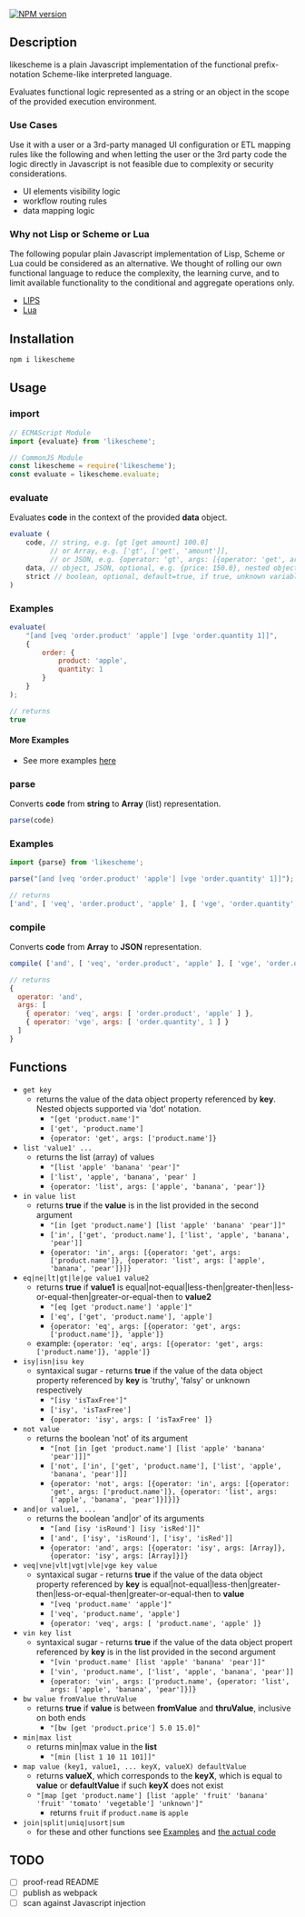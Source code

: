 [![NPM version][npm-image]][npm-url]

## Description
likescheme is a plain Javascript implementation of the functional prefix-notation Scheme-like interpreted language.

Evaluates functional logic represented as a string or an object in the scope of the provided execution environment. 

### Use Cases

Use it with a user or a 3rd-party managed UI configuration or ETL mapping rules like the following and when letting the user or the 3rd party code the logic directly in Javascript is not feasible due to complexity or security considerations.
- UI elements visibility logic
- workflow routing rules
- data mapping logic

### Why not Lisp or Scheme or Lua
The following popular plain Javascript implementation of Lisp, Scheme or Lua could be considered as an alternative.
We thought of rolling our own functional language to reduce the complexity, the learning curve, and to limit available functionality to the conditional and aggregate operations only.
- [LIPS](https://lips.js.org/)
- [Lua](https://www.npmjs.com/package/lua-interpreter)

## Installation

```bash
npm i likescheme
```

## Usage

### import

```javascript
// ECMAScript Module
import {evaluate} from 'likescheme';

// CommonJS Module
const likescheme = require('likescheme');
const evaluate = likescheme.evaluate;
```

### evaluate

Evaluates __code__ in the context of the provided __data__ object.

```javascript
evaluate (
    code, // string, e.g. [gt [get amount] 100.0]
          // or Array, e.g. ['gt', ['get', 'amount']],
          // or JSON, e.g. {operator: 'gt', args: [{operator: 'get', args: ['amount']}, 100.0]}
    data, // object, JSON, optional, e.g. {price: 150.0}, nested objects and lists are supported (see examples)
    strict // boolean, optional, default=true, if true, unknown variable throws error, else they are set to undefined
)
```

### Examples

```javascript
evaluate(
    "[and [veq 'order.product' 'apple'] [vge 'order.quantity 1]]",
    {
        order: {
            product: 'apple',
            quantity: 1
        }
    }
);

// returns
true
```

#### More Examples
- See more examples [here](./examples)

### parse

Converts __code__ from __string__ to __Array__ (list) representation.

```javascript
parse(code)
```
### Examples

```javascript
import {parse} from 'likescheme';

parse("[and [veq 'order.product' 'apple'] [vge 'order.quantity' 1]]");

// returns
['and', [ 'veq', 'order.product', 'apple' ], [ 'vge', 'order.quantity', 1]]
```

### compile

Converts __code__ from __Array__ to __JSON__ representation.

```javascript
compile( ['and', [ 'veq', 'order.product', 'apple' ], [ 'vge', 'order.quantity', 1]]);

// returns
{
  operator: 'and',
  args: [
    { operator: 'veq', args: [ 'order.product', 'apple' ] },
    { operator: 'vge', args: [ 'order.quantity', 1 ] }
  ]
}
```

## Functions
- `get key`
  - returns the value of the data object property referenced by __key__. Nested objects supported via 'dot' notation.
      - `"[get 'product.name']"`
      - `['get', 'product.name']`
      - `{operator: 'get', args: ['product.name']}`
- `list 'value1' ... `
  - returns the list (array) of values
      - `"[list 'apple' 'banana' 'pear']"`
      - `['list', 'apple', 'banana', 'pear' ]`
      - `{operator: 'list', args: ['apple', 'banana', 'pear']}`
- `in value list`
  - returns __true__ if the __value__ is in the list provided in the second argument
      - `"[in [get 'product.name'] [list 'apple' 'banana' 'pear']]"`
      - `['in', ['get', 'product.name'], ['list', 'apple', 'banana', 'pear']]`
      - `{operator: 'in', args: [{operator: 'get', args:['product.name']}, {operator: 'list', args: ['apple', 'banana', 'pear']}]}`
- `eq|ne|lt|gt|le|ge value1 value2`
  - returns __true__ if __value1__ is equal|not-equal|less-then|greater-then|less-or-equal-then|greater-or-equal-then to __value2__
      - `"[eq [get 'product.name'] 'apple']"`
      - `['eq', ['get', 'product.name'], 'apple']`
      - `{operator: 'eq', args: [{operator: 'get', args: ['product.name']}, 'apple']}`
  - example: `{operator: 'eq', args: [{operator: 'get', args: ['product.name']}, 'apple']}`
- `isy|isn|isu key`
  - syntaxical sugar - returns __true__ if the value of the data object property referenced by __key__ is 'truthy', 'falsy' or unknown respectively
      - `"[isy 'isTaxFree']"`
      - `['isy', 'isTaxFree']`
      - `{operator: 'isy', args: [ 'isTaxFree' ]}`
- `not value`
  - returns the boolean 'not' of its argument
      - `"[not [in [get 'product.name'] [list 'apple' 'banana' 'pear']]]"`
      - `['not', ['in', ['get', 'product.name'], ['list', 'apple', 'banana', 'pear']]]`
      - `{operator: 'not', args: [{operator: 'in', args: [{operator: 'get', args: ['product.name']}, {operator: 'list', args: ['apple', 'banana', 'pear']}]}]}`
- `and|or value1, ...`
  - returns the boolean 'and|or' of its arguments
      - `"[and [isy 'isRound'] [isy 'isRed']]"`
      - `['and', ['isy', 'isRound'], ['isy', 'isRed']]`
      - `{operator: 'and', args: [{operator: 'isy', args: [Array]}, {operator: 'isy', args: [Array]}]}`
- `veq|vne|vlt|vgt|vle|vge key value`
  - syntaxical sugar - returns __true__ if the value of the data object property referenced by __key__ is equal|not-equal|less-then|greater-then|less-or-equal-then|greater-or-equal-then to __value__
      - `"[veq 'product.name' 'apple']"`
      - `['veq', 'product.name', 'apple']`
      - `{operator: 'veq', args: [ 'product.name', 'apple' ]}`
- `vin key list`
  - syntaxical sugar - returns __true__ if the value of the data object propert referenced by __key__ is in the list provided in the second argument
      - `"[vin 'product.name' [list 'apple' 'banana' 'pear']]"`
      - `['vin', 'product.name', ['list', 'apple', 'banana', 'pear']]`
      - `{operator: 'vin', args: ['product.name', {operator: 'list', args: ['apple', 'banana', 'pear']}]}`
- `bw value fromValue thruValue`
    - returns __true__ if __value__ is between __fromValue__ and __thruValue__, inclusive on both ends
      - `"[bw [get 'product.price'] 5.0 15.0]"`
- `min|max list`
    - returns min|max value in the __list__
      - `"[min [list 1 10 11 101]]"`
- `map value (key1, value1, ... keyX, valueX) defaultValue`
    - returns __valueX__, which corresponds to the __keyX__, which is equal to __value__ or __defaultValue__ if such __keyX__ does not exist
    - `"[map [get 'product.name'] [list 'apple' 'fruit' 'banana' 'fruit' 'tomato' 'vegetable'] 'unknown']"`
        - returns `fruit` if `product.name` is `apple`
- `join|split|uniq|usort|sum`
    - for these and other functions see [Examples](./examples) and [the actual code](./interpreter.cjs)

## TODO
- [ ] proof-read README
- [ ] publish as webpack
- [ ] scan against Javascript injection

[npm-url]: https://www.npmjs.com/package/likescheme
[npm-image]: https://img.shields.io/npm/v/likescheme.svg
